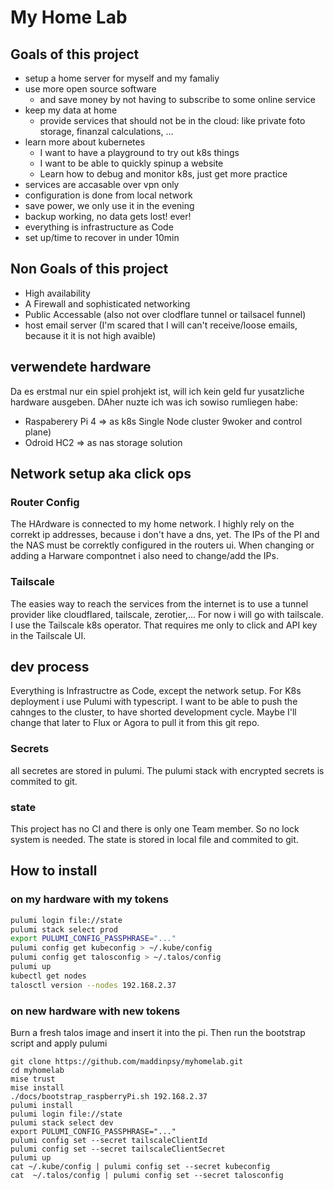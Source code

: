 # My Home Lab

## Goals of this project
- setup a home server for myself and my famaliy
- use more open source software
  - and save money by not having to subscribe to some online service 
- keep my data at home
  - provide services that should not be in the cloud: like private foto storage, finanzal calculations, ...
- learn more about kubernetes
  - I want to have a playground to try out k8s things
  - I want to be able to quickly spinup a website
  - Learn how to debug and monitor k8s, just get more practice
- services are accasable over vpn only
- configuration is done from local network
- save power, we only use it in the evening
- backup working, no data gets lost! ever!
- everything is infrastructure as Code
- set up/time to recover in under 10min

## Non Goals of this project
- High availability
- A Firewall and sophisticated networking
- Public Accessable (also not over clodflare tunnel or tailsacel funnel)
- host email server (I'm scared that I will can't receive/loose emails, because it it is not high avaible)

## verwendete hardware
Da es erstmal nur ein spiel prohjekt ist, will ich kein geld fur yusatzliche hardware ausgeben. 
DAher nuzte ich was ich sowiso rumliegen habe:
- Raspaberery Pi 4 => as k8s Single Node cluster 9woker and control plane)
- Odroid HC2 => as nas storage solution

## Network setup aka click ops
### Router Config
The HArdware is connected to my home network. 
I highly rely on the correkt ip addresses, because i don't have a dns, yet. 
The IPs of the PI and the NAS must be correktly configured in the routers ui. 
When changing or adding a Harware compontnet i also need to change/add the IPs.

### Tailscale
The easies way to reach the services from the internet is to use a tunnel provider like cloudflared, tailscale, zerotier,...
For now i will go with tailscale.
I use the Tailscale k8s operator. That requires me only to click and API key in the Tailscale UI.

## dev process
Everything is Infrastructre as Code, except the network setup.
For K8s deployment i use Pulumi with typescript.
I want to be able to push the cahnges to the cluster, to have shorted development cycle. 
Maybe I'll change that later to Flux or Agora to pull it from this git repo. 

### Secrets
all secretes are stored in pulumi.
The pulumi stack with encrypted secrets is commited to git.

### state
This project has no CI and there is only one Team member. 
So no lock system is needed.
The state is stored in local file and commited to git.

## How to install

### on my hardware with my tokens
```bash
pulumi login file://state
pulumi stack select prod
export PULUMI_CONFIG_PASSPHRASE="..."
pulumi config get kubeconfig > ~/.kube/config
pulumi config get talosconfig > ~/.talos/config
pulumi up
kubectl get nodes
talosctl version --nodes 192.168.2.37
```

### on new hardware with new tokens
Burn a fresh talos image and insert it into the pi.
Then run the bootstrap script and apply pulumi
```
git clone https://github.com/maddinpsy/myhomelab.git
cd myhomelab
mise trust
mise install
./docs/bootstrap_raspberryPi.sh 192.168.2.37
pulumi install
pulumi login file://state
pulumi stack select dev
export PULUMI_CONFIG_PASSPHRASE="..."
pulumi config set --secret tailscaleClientId
pulumi config set --secret tailscaleClientSecret
pulumi up
cat ~/.kube/config | pulumi config set --secret kubeconfig
cat  ~/.talos/config | pulumi config set --secret talosconfig
```
